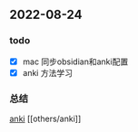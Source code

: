 ## 2022-08-24 

### todo
- [x] mac 同步obsidian和anki配置 
- [x] anki 方法学习

### 总结

[anki](https://www.bilibili.com/video/BV1Mv411j7sH?spm_id_from=333.337.search-card.all.click&vd_source=0ca1e6d74629a8fb82fc69289d818fe0)
[[others/anki]]